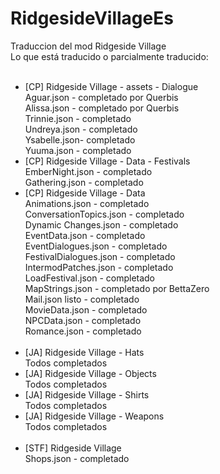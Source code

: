 # RidgesideVillageEs</br>
Traduccion del mod Ridgeside Village</br>
Lo que está traducido o parcialmente traducido:</br>
</br>
- [CP] Ridgeside Village - assets - Dialogue</br>
  Aguar.json - completado por Querbis</br>
  Alissa.json - completado por Querbis</br>
  Trinnie.json - completado</br>
  Undreya.json - completado</br>
  Ysabelle.json- completado</br>
  Yuuma.json - completado</br>
- [CP] Ridgeside Village - Data - Festivals</br>
  EmberNight.json - completado</br>
  Gathering.json - completado</br>
- [CP] Ridgeside Village - Data</br>
  Animations.json - completado</br>
  ConversationTopics.json - completado</br>
  Dynamic Changes.json - completado</br>
  EventData.json - completado</br>
  EventDialogues.json - completado</br>
  FestivalDialogues.json - completado</br>
  IntermodPatches.json - completado</br>
  LoadFestival.json - completado</br>
  MapStrings.json - completado por BettaZero</br>
  Mail.json listo - completado</br>
  MovieData.json - completado</br>
  NPCData.json - completado</br>
  Romance.json - completado</br>
  </br>
- [JA] Ridgeside Village - Hats</br>
  Todos completados</br>
- [JA] Ridgeside Village - Objects</br>
  Todos completados</br>
- [JA] Ridgeside Village - Shirts</br>
  Todos completados</br>
- [JA] Ridgeside Village - Weapons</br>
  Todos completados</br>
  </br>
- [STF] Ridgeside Village</br>
  Shops.json - completado</br>
